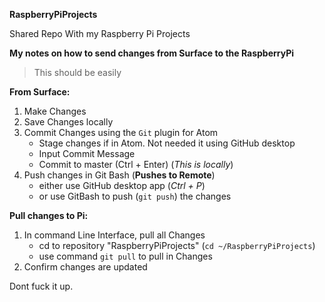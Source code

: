 **RaspberryPiProjects**

Shared Repo With my Raspberry Pi Projects

**My notes on how to send changes from Surface to the RaspberryPi**
 >This should be easily

**From Surface:**
1. Make Changes
2. Save Changes locally
3. Commit Changes using the `Git` plugin for Atom
    - Stage changes if in Atom. Not needed it using GitHub desktop
    - Input Commit Message
    - Commit to master (Ctrl + Enter) (_This is locally_)
4. Push changes in Git Bash (**Pushes to Remote**)
    - either use GitHub desktop app (_Ctrl + P_)
    - or use GitBash to push (`git push`) the changes

**Pull changes to Pi:**
1. In command Line Interface, pull all Changes
    - cd to repository "RaspberryPiProjects" (`cd ~/RaspberryPiProjects`)
    - use command `git pull` to pull in Changes
2. Confirm changes are updated

Dont fuck it up.
